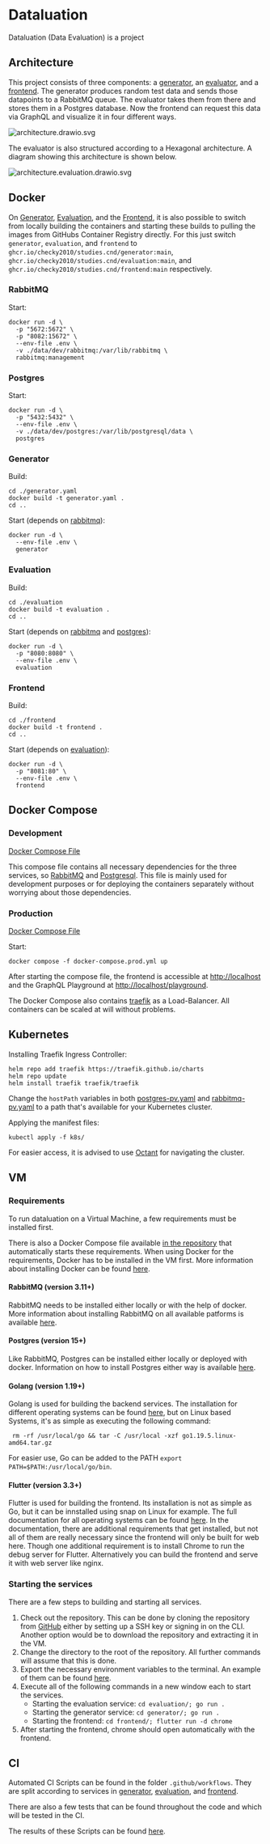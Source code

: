 # Dataluation
Dataluation (Data Evaluation) is a project 

## Architecture
This project consists of three components: a [generator](generator/README.md), an [evaluator](evaluation/README.md), and a [frontend](frontend/README.md). The generator produces random test data and sends those datapoints to a RabbitMQ queue. The evaluator takes them from there and stores them in a Postgres database. Now the frontend can request this data via GraphQL and visualize it in four different ways.

![architecture.drawio.svg](README/architecture.drawio.png)

The evaluator is also structured according to a Hexagonal architecture. A diagram showing this architecture is shown below.

![architecture.evaluation.drawio.svg](README/architecture.evaluation.drawio.png)

## Docker
On [Generator](#generator), [Evaluation](#evaluation), and the [Frontend](#frontend), it is also possible to switch from locally building the containers and starting these builds to pulling the images from GitHubs Container Registry directly. For this just switch `generator`, `evaluation`, and `frontend` to `ghcr.io/checky2010/studies.cnd/generator:main`, `ghcr.io/checky2010/studies.cnd/evaluation:main`, and `ghcr.io/checky2010/studies.cnd/frontend:main` respectively.

### RabbitMQ

Start:
```shell
docker run -d \
  -p "5672:5672" \
  -p "8082:15672" \
  --env-file .env \
  -v ./data/dev/rabbitmq:/var/lib/rabbitmq \
  rabbitmq:management
```

### Postgres

Start:
```shell
docker run -d \
  -p "5432:5432" \
  --env-file .env \
  -v ./data/dev/postgres:/var/lib/postgresql/data \
  postgres
```

### Generator

Build:
```shell
cd ./generator.yaml
docker build -t generator.yaml .
cd ..
```

Start (depends on [rabbitmq](#rabbitmq)):
```shell
docker run -d \
  --env-file .env \
  generator
```

### Evaluation

Build:
```shell
cd ./evaluation
docker build -t evaluation .
cd ..
```

Start (depends on [rabbitmq](#rabbitmq) and [postgres](#postgres)):
```shell
docker run -d \
  -p "8080:8080" \
  --env-file .env \
  evaluation
```

### Frontend

Build:
```shell
cd ./frontend
docker build -t frontend .
cd ..
```

Start (depends on [evaluation](#evaluation)):
```shell
docker run -d \
  -p "8081:80" \
  --env-file .env \
  frontend
```

## Docker Compose

### Development

[Docker Compose File](docker-compose.dev.yml)

This compose file contains all necessary dependencies for the three services, so [RabbitMQ](#rabbitmq) and [Postgresql](#postgres). This file is mainly used for development purposes or for deploying the containers separately without worrying about those dependencies.

### Production

[Docker Compose File](docker-compose.prod.yml)

Start:
```shell
docker compose -f docker-compose.prod.yml up
```

After starting the compose file, the frontend is accessible at [http://localhost](http://localhost) and the GraphQL Playground at [http://localhost/playground](http://localhost/playground).

The Docker Compose also contains [traefik](https://traefik.io/traefik/) as a Load-Balancer. All containers can be scaled at will without problems.

## Kubernetes
Installing Traefik Ingress Controller:
```shell
helm repo add traefik https://traefik.github.io/charts
helm repo update
helm install traefik traefik/traefik
```

Change the `hostPath` variables in both [postgres-pv.yaml](k8s/postgres-pv.yaml) and [rabbitmq-pv.yaml](k8s/rabbitmq-pv.yaml) to a path that's available for your Kubernetes cluster.

Applying the manifest files:
```shell
kubectl apply -f k8s/
```

For easier access, it is advised to use [Octant](https://github.com/vmware-tanzu/octant) for navigating the cluster.

## VM
### Requirements
To run dataluation on a Virtual Machine, a few requirements must be installed first.

There is also a Docker Compose file available [in the repository](docker-compose.dev.yml) that automatically starts these requirements. When using Docker for the requirements, Docker has to be installed in the VM first. More information about installing Docker can be found [here](https://docs.docker.com/get-docker/).

#### RabbitMQ (version 3.11+)
RabbitMQ needs to be installed either locally or with the help of docker. More information about installing RabbitMQ on all available patforms is available [here](https://www.rabbitmq.com/download.html).

#### Postgres (version 15+)
Like RabbitMQ, Postgres can be installed either locally or deployed with docker. Information on how to install Postgres either way is available [here](https://www.postgresql.org/download/).

#### Golang (version 1.19+)
Golang is used for building the backend services. The installation for different operating systems can be found [here](https://go.dev/doc/install), but on Linux based Systems, it's as simple as executing the following command:
```shell
 rm -rf /usr/local/go && tar -C /usr/local -xzf go1.19.5.linux-amd64.tar.gz
```
For easier use, Go can be added to the PATH `export PATH=$PATH:/usr/local/go/bin`.

#### Flutter (version 3.3+)
Flutter is used for building the frontend. Its installation is not as simple as Go, but it can be innstalled using snap on Linux for example. The full documentation for all operating systems can be found [here](https://docs.flutter.dev/get-started/install). In the documentation, there are additional requirements that get installed, but not all of them are really necessary since the frontend will only be built for web here. Though one additional requirement is to install Chrome to run the debug server for Flutter. Alternatively you can build the frontend and serve it with web server like nginx.

### Starting the services
There are a few steps to building and starting all services.

1. Check out the repository. This can be done by cloning the repository from [GitHub](https://github.com/checky2010/studies.CND) either by setting up a SSH key or signing in on the CLI. Another option would be to download the repository and extracting it in the VM.
2. Change the directory to the root of the repository. All further commands will assume that this is done.
3. Export the necessary environment variables to the terminal. An example of them can be found [here](.env.example).
4. Execute all of the following commands in a new window each to start the services.
    - Starting the evaluation service: `cd evaluation/; go run .`
    - Starting the generator service: `cd generator/; go run .`
    - Starting the frontend: `cd frontend/; flutter run -d chrome`
5. After starting the frontend, chrome should open automatically with the frontend.


## CI
Automated CI Scripts can be found in the folder `.github/workflows`. They are split according to services in [generator](.github/workflows/generator.yml), [evaluation](.github/workflows/evaluation.yml), and [frontend](.github/workflows/frontend.yml).

There are also a few tests that can be found throughout the code and which will be tested in the CI.

The results of these Scripts can be found [here](https://github.com/checky2010/studies.CND/actions).